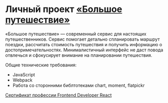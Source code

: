 # Личный проект [«Большое путешествие»](https://k-katerina.github.io/1052393-big-trip-12/)

«Большое путешествие» — современный сервис для настоящих путешественников. Сервис помогает детально спланировать маршрут поездки, рассчитать стоимость путешествия и получить информацию о достопримечательностях. Минималистичный интерфейс не даст повода отвлечься и сфокусирует внимание на планировании путешествия.

Общие технические требования:
* JavaScript
* Webpack
* Работа со сторонними библтотеками chart, moment, flatpickr

[Сертификат профессии Frontend Developer React](https://assets.htmlacademy.ru/certificates/profession/13/1052393.pdf?1605687308)
